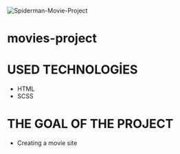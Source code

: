 ![Spiderman-Movie-Project](spiderman-project.gif)

# movies-project

# USED TECHNOLOGİES
- HTML
- SCSS

# THE GOAL OF THE PROJECT
- Creating a movie site
